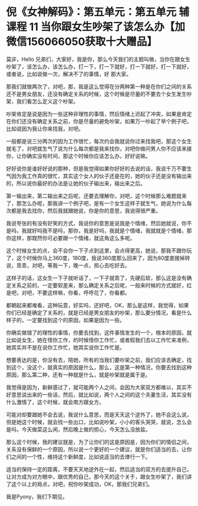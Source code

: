 # 倪《女神解码》：第五单元：第五单元 辅课程 11 当你跟女生吵架了该怎么办【加微信156066050获取十大赠品】

莫非，Hello 兄弟们，大家好，我是你，那么今天我们的主题叫做，当你在跟女生吵架了，该怎么办，该怎么办，打一下，打一下就好，打一下就好，打一下就好，或者说，比如说做一次，解决不了的事情，好 那大家。

那我们就做两次了，对吧，那，我是这么觉得在分两种第一种是在你们之间的关系还不是男女朋友，还没有确定关系的时候，这个时候是尽量的不要去个女生发生吵架，我们看怎么定义这个吵架。

吵架肯定是说是因为一些这种非理性的事情，然后情绪上迟起了冲突，如果是肯定在你们还没有确定关系之前，你是尽量的避免吵架，如果万一吵起了举个例子吧，比如说因为我让你来找我，对吧。

一般都是说三分两次的因为工作很忙，每次约会我就说你过来找我吧，那这个女生就毛了，对吧就生气了说为什么每次都是我来找你，对吧你做问男人你不应该来接你，让你确实没有时间，那这个时候你应该怎么办，好好说嘛。

好好说你是谁好好说的那种，但是我觉得如果你好好的去说的话，我说千万不要生气因为我工作真的很忙，其实这个女人的伙子还是在的，她的伙子还是没有输出来的，所以说你最好的办法是让她的伙子输出来，输出来之后。

第一输出来，第二输出来之后呢，还要去理解你，对吧，这个时候那么难题就来了，那怎么办呢，那我讲一个例子吧，是有一个女生这样子就生气，她说为什么每次都是我去找你，然后我就跟她说，你是你的意思，我说得很严重。

我说夸张的有没有好笑的方式，我说你的意思是说我是个情绪，然后她就说，你不是吗，我就好吗我不是吗，那你，我是好吗，我就是个情绪，我就就是个情绪，那你这样，那既然你可必要跟一个情绪，就这角这么多呢。

这个时候女生的点，会不会你一下子点到这里，会点得更高，她说，那我不跟你玩了，这个时候你马上360度，180度，我说360度那么回来了，因为80度直接掉转说，乖乖，对吧，等我一下，晚一点，担心去吃好去。

这样子的话，这女生一下子就听话了，一下子就乖了，先硬后软，那么这是没有确定关系之前的，一定要软差来，那么确定关系之后呢，一般来时候的方式就好，红是吧，对吧，不要这样嘛，你看，呼呼花了，你看都。

都朝起来都难看，这种玩意，好实吗，还好吧，OK，那么是这样，我觉得，如果你们已经是确定了关系的，就是已经是男女朋友的吵架，那么要分情况，看是什么样子的，一定要找到这个的原因，如果是因为一些。

你确实做错了的理性的事情，你要去找到，这件事情发生的一个，根本的原因，就比如说女生，她在怪你工作，的时候怪你工作忙，或者假我们去以工作忙来准例，她其实并不是在说你工作忙，她其实说你工作忙是。

想要表达的是，你没有去，陪她，所有的当我们要吵架之前，我们应该去确定，找到这个，没这个，就真实的原因是什么，那么，这是第一种情况，你要去找到这种原因，那么第二种，还有一种就是什么，就是吵架就是属于是。

我觉得是因为，新鲜感过了，就可能两个人之间，会因为大家双方都难以，其实不好意思说出来的一些话，然后，就比如说，两个人之间的这个夫妻生活，其实没有什么激情了，这个时候，就会南方跟女方。

可能对却要跟她不会去说，我说什么意思，而是天天这个逆外了，她不会这么说，但是她这个时候，就会找一些出口，比如说吵架，小小的客头哭哭，就说，怎么会是吗，今天做菜这么闲，然后晚上做的担心，今天怎么没放盐。

那么这个时候，我的建议就是，为了让你们的这是原因是，因为你们的情侣之间，关系没有保鲜的一个原因，所以说一个更好的一个建议，就是你们适当的去，让你们之间的一个性，维持这个新鲜度，比如说适当的去律行一下。

适当的保持一定的距离，不要天天地逆外在一起，然后适当的双方的去提升自己，让对方成为对方眼中，跟优秀的自己，那今天的这个关于，跟女生吵架了，我们讲了这个以上的局点，对吧，祝你吵架成功，OK，那我们兄弟们。

我是Pyony，我们下期见。
